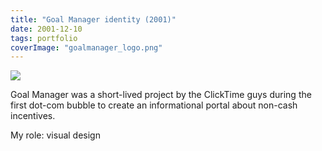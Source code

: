 ```yaml
---
title: "Goal Manager identity (2001)"
date: 2001-12-10
tags: portfolio
coverImage: "goalmanager_logo.png"
---
```


![](images/goalmanager_logo.png)

Goal Manager was a short-lived project by the ClickTime guys during the first dot-com bubble to create an informational portal about non-cash incentives.

My role: visual design
